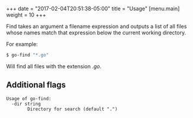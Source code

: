 +++
date = "2017-02-04T20:51:38-05:00"
title = "Usage"
[menu.main]
  weight = 10
+++

Find takes an argument a filename expression and outputs a list of all files whose
names match that expression below the current working directory.

For example:

```bash
$ go-find "*.go"
```

Will find all files with the extension *.go*.

## Additional flags

```
Usage of go-find:
  -dir string
        Directory for search (default ".")
```
